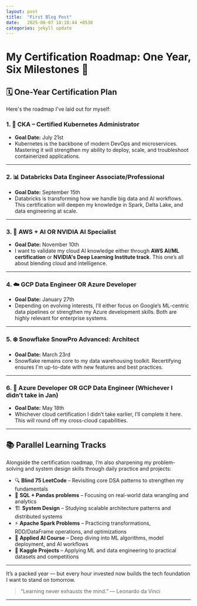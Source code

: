 ```yaml
---
layout: post
title:  "First Blog Post"
date:   2025-06-07 18:18:44 +0530
categories: jekyll update
---
```

# My Certification Roadmap: One Year, Six Milestones 🎯

## 🗓️ One-Year Certification Plan

Here's the roadmap I've laid out for myself:

### 1. 🚢 **CKA – Certified Kubernetes Administrator**
- **Goal Date:** July 21st  
- Kubernetes is the backbone of modern DevOps and microservices. Mastering it will strengthen my ability to deploy, scale, and troubleshoot containerized applications.

---

### 2. 📊 **Databricks Data Engineer Associate/Professional**
- **Goal Date:** September 15th  
- Databricks is transforming how we handle big data and AI workflows. This certification will deepen my knowledge in Spark, Delta Lake, and data engineering at scale.

---

### 3. 🤖 **AWS + AI OR NVIDIA AI Specialist**
- **Goal Date:** November 10th  
- I want to validate my cloud AI knowledge either through **AWS AI/ML certification** or **NVIDIA's Deep Learning Institute track**. This one’s all about blending cloud and intelligence.

---

### 4. ☁️ **GCP Data Engineer OR Azure Developer**
- **Goal Date:** January 27th  
- Depending on evolving interests, I’ll either focus on Google’s ML-centric data pipelines or strengthen my Azure development skills. Both are highly relevant for enterprise systems.

---

### 5. ❄️ **Snowflake SnowPro Advanced: Architect**
- **Goal Date:** March 23rd  
- Snowflake remains core to my data warehousing toolkit. Recertifying ensures I'm up-to-date with new features and best practices.

---

### 6. 🔁 **Azure Developer OR GCP Data Engineer (Whichever I didn’t take in Jan)**
- **Goal Date:** May 18th  
- Whichever cloud certification I didn’t take earlier, I’ll complete it here. This will round off my cross-cloud capabilities.

---

## 📚 Parallel Learning Tracks

Alongside the certification roadmap, I’m also sharpening my problem-solving and system design skills through daily practice and projects:

- 🔍 **Blind 75 LeetCode** – Revisiting core DSA patterns to strengthen my fundamentals
- 🧮 **SQL + Pandas problems** – Focusing on real-world data wrangling and analytics
- 🏗️ **System Design** – Studying scalable architecture patterns and distributed systems
- ⚡ **Apache Spark Problems** – Practicing transformations, RDD/DataFrame operations, and optimizations
- 🤖 **Applied AI Course** – Deep diving into ML algorithms, model deployment, and AI workflows
- 🧪 **Kaggle Projects** – Applying ML and data engineering to practical datasets and competitions

---

It’s a packed year — but every hour invested now builds the tech foundation I want to stand on tomorrow.

> “Learning never exhausts the mind.” — Leonardo da Vinci

---


